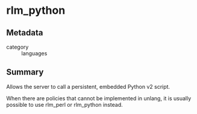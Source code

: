 # rlm_python
## Metadata
<dl>
  <dt>category</dt><dd>languages</dd>
</dl>

## Summary

Allows the server to call a persistent, embedded Python v2 script.

When there are policies that cannot be implemented in unlang, it
is usually possible to use rlm_perl or rlm_python instead.
